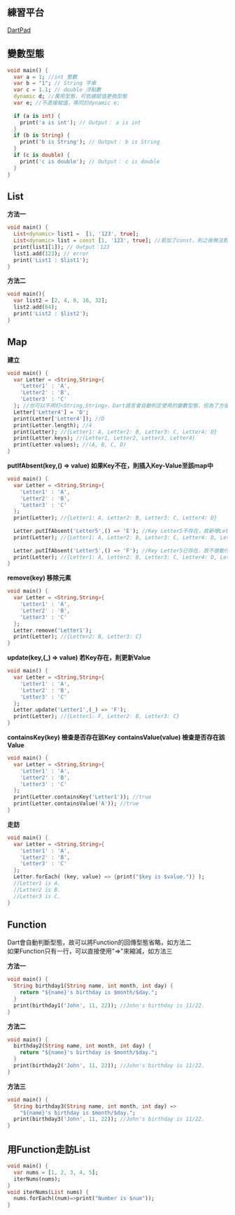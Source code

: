 ## 練習平台
[DartPad](https://dartpad.dev/?)

## 變數型態
```dart
void main() {
  var a = 1; //int 整數
  var b = "1"; // String 字串
  var c = 1.1; // double 浮點數
  dynamic d; //萬用型態，可依據賦值更換型態
  var e; //不直接賦值，等同於dynamic e;
  
  if (a is int) {
    print('a is int'); // Output： a is int
  }
  if (b is String) {
    print('b is String'); // Output： b is String
  }
  if (c is double) {
    print('c is double'); // Output： c is double
  }
}
```

## List
**方法一**
```dart
void main() {
  List<dynamic> list1 =  [1, '123', true];
  List<dynamic> list = const [1, '123', true]; //若加了const，則之後無法對這個list做後續動作
  print(list1[1]); // Output：123
  list1.add(123); // error
  print('List1 : $list1');
}
```
**方法二** 
```dart
void main(){
  var list2 = [2, 4, 8, 16, 32];
  list2.add(64);
  print('List2 : $list2');
}
```

## Map
**建立**
```dart
void main() {
  var Letter = <String,String>{
    'Letter1' : 'A',
    'Letter2' : 'B',
    'Letter3' : 'C'
  }; //也可以不用打<String,String>，Dart語言會自動判定使用的變數型態，但為了方便維護，還是建議打上
  Letter['Letter4'] = 'D';
  print(Letter['Letter4']); //D
  print(Letter.length); //4
  print(Letter); //{Letter1: A, Letter2: B, Letter3: C, Letter4: D}
  print(Letter.keys); //(Letter1, Letter2, Letter3, Letter4)
  print(Letter.values); //(A, B, C, D)
}
```
**putIfAbsent(key,() => value) 如果Key不在，則插入Key-Value至該map中**
```dart
void main() {
  var Letter = <String,String>{
    'Letter1' : 'A',
    'Letter2' : 'B',
    'Letter3' : 'C'
  };
  print(Letter); //{Letter1: A, Letter2: B, Letter3: C, Letter4: D}
  
  Letter.putIfAbsent('Letter5',() => 'E'); //Key Letter5不存在，故新增Letter5 - E至Letter中
  print(Letter); //{Letter1: A, Letter2: B, Letter3: C, Letter4: D, Letter5: E}
  
  Letter.putIfAbsent('Letter5',() => 'F'); //Key Letter5已存在，故不做動作
  print(Letter); //{Letter1: A, Letter2: B, Letter3: C, Letter4: D, Letter5: E}
}
```
**remove(key) 移除元素**
```dart
void main() {
  var Letter = <String,String>{
    'Letter1' : 'A',
    'Letter2' : 'B',
    'Letter3' : 'C'
  };
  Letter.remove('Letter1');
  print(Letter); //{Letter2: B, Letter3: C}
}
```
**update(key,(_) => value) 若Key存在，則更新Value**
```dart
void main() {
  var Letter = <String,String>{
    'Letter1' : 'A',
    'Letter2' : 'B',
    'Letter3' : 'C'
  };
  Letter.update('Letter1',(_) => 'F');
  print(Letter); //{Letter1: F, Letter2: B, Letter3: C}
}
```
**containsKey(key) 檢查是否存在該Key**
**containsValue(value) 檢查是否存在該Value**
```dart
void main() {
  var Letter = <String,String>{
    'Letter1' : 'A',
    'Letter2' : 'B',
    'Letter3' : 'C'
  };
  print(Letter.containsKey('Letter1')); //true
  print(Letter.containsValue('A')); //true
}
```
**走訪**
```dart
void main() {
  var Letter = <String,String>{
    'Letter1' : 'A',
    'Letter2' : 'B',
    'Letter3' : 'C'
  };
  Letter.forEach( (key, value) => {print("$key is $value.")} );
  //Letter1 is A.
  //Letter2 is B.
  //Letter3 is C.
}
```

## Function
Dart會自動判斷型態，故可以將Function的回傳型態省略，如方法二<br>
如果Function只有一行，可以直接使用"=>"來縮減，如方法三<br>

**方法一**
```dart
void main() {
  String birthday1(String name, int month, int day) {
    return "${name}'s birthday is $month/$day.";
  }
  print(birthday1('John', 11, 22)); //John's birthday is 11/22.
}
```
**方法二**
```dart
void main() {
  birthday2(String name, int month, int day) {
    return "${name}'s birthday is $month/$day.";
  }
  print(birthday2('John', 11, 22)); //John's birthday is 11/22.
}
```
**方法三**
```dart
void main() {
  String birthday3(String name, int month, int day) =>
    "${name}'s birthday is $month/$day.";
  print(birthday3('John', 11, 22)); //John's birthday is 11/22.
}
```

## 用Function走訪List
```dart
void main() {
  var nums = [1, 2, 3, 4, 5];
  iterNums(nums);
}
void iterNums(List nums) {
  nums.forEach((num)=>print("Number is $num"));
}
```
